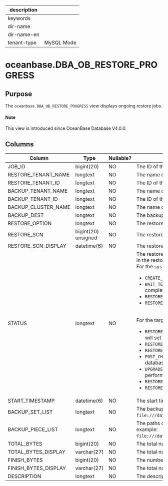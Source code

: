 | description ||
|---|---|
| keywords ||
| dir-name ||
| dir-name-en ||
| tenant-type | MySQL Mode |

# oceanbase.DBA_OB_RESTORE_PROGRESS

## Purpose

The `oceanbase.DBA_OB_RESTORE_PROGRESS` view displays ongoing restore jobs.

<main id="notice" type='explain'>
  <h4>Note</h4>
  <p>This view is introduced since OceanBase Database V4.0.0. </p>
</main>

## Columns

| Column | Type | Nullable? | Description |
| ------ | ------ | ------ | ------ |
| JOB_ID | bigint(20) | NO | The ID of the restore job. |
| RESTORE_TENANT_NAME | longtext | NO | The name of the tenant to be restored. |
| RESTORE_TENANT_ID | longtext | NO | The ID of the tenant to be restored. |
| BACKUP_TENANT_NAME | longtext | NO | The name of the backup source tenant. |
| BACKUP_TENANT_ID | longtext | NO | The ID of the backup source tenant. |
| BACKUP_CLUSTER_NAME | longtext | NO | The name of the backup source cluster. |
| BACKUP_DEST | longtext | NO | The backup set paths. The value contains the data backup path and log archive path. |
| RESTORE_OPTION | longtext | NO | The restore option specified when restore is initiated. |
| RESTORE_SCN | bigint(20) unsigned | NO | The restore system change number (SCN). |
| RESTORE_SCN_DISPLAY | datetime(6) | NO | The restore SCN displayed as a timestamp. |
| STATUS | longtext | NO | The restore status. The possible states of a restore job in the `sys` tenant are inconsistent with those in the restored tenant. <br>For the `sys` tenant: <ul><li> `CREATE_TENANT`: The `sys` tenant is creating the target tenant to be restored. </li> <li> `WAIT_TENANT_RESTORE_FINISH`: The system is waiting for the restore of the target tenant to complete. </li> <li> `RESTORE_SUCCESS`: The tenant is restored. </li> <li> `RESTORE_FAIL`: The restore of the tenant failed. </li></ul> <br>For the target tenant: <ul><li> `RESTORE_PRE`: Preparations are being made for the restore. If encryption is enabled, the system will set encryption information in this phase. </li> <li> `RESTORE_CREATE_INIT_LS`: The system is creating log streams. </li> <li> `RESTORE_WAIT_LS`: The system is waiting for the restore of the log streams to complete. </li> <li> `POST_CHECK`: The system is checking the role of the tenant and restoring the tenant as a standby database. </li> <li> `UPGRADE`: The tenant is being upgraded. For restore across versions, an upgrade will be performed for the tenant. </li> <li> `RESTORE_SUCCESS`: The restore succeeded. </li> <li> `RESTORE_FAIL`: The restore failed. </li></ul> |
| START_TIMESTAMP | datetime(6) | NO | The start timestamp of the restore job. |
| BACKUP_SET_LIST | longtext | NO | The backup set paths for restore, which are separated with commas (`,`). For example, `file:///data/nfs/backup/data/backup_set_1_full,file:///data/nfs/backup/data/backup_set_2_inc`. |
| BACKUP_PIECE_LIST | longtext | NO | The paths of log archive pieces for restore, which are separated with commas (,). Here is an example: `file:///data/nfs/backup/data/backup_set_1_full,file:///data/nfs/backup/data/backup_set_2_inc`. |
| TOTAL_BYTES | bigint(20) | NO | The total number of bytes to restore. |
| TOTAL_BYTES_DISPLAY | varchar(27) | NO | The total number of bytes to restore, in a storage capacity unit. |
| FINISH_BYTES | bigint(20) | NO | The number of bytes restored. |
| FINISH_BYTES_DISPLAY | varchar(27) | NO | The total number of bytes restored, in a storage capacity unit. |
| DESCRIPTION | longtext | NO | The description specified in the restore statement. |
